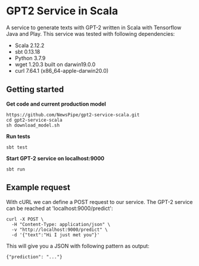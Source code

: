# GPT2 Service in Scala 
A service to generate texts with GPT-2 written in Scala with Tensorflow Java and Play. This service was tested with following dependencies:

- Scala 2.12.2
- sbt 0.13.18
- Python 3.7.9
- wget  1.20.3 built on darwin19.0.0
- curl 7.64.1 (x86_64-apple-darwin20.0)

## Getting started

**Get code and current production model**
```
https://github.com/NewsPipe/gpt2-service-scala.git
cd gpt2-service-scala
sh download_model.sh
```
**Run tests**
```
sbt test
```

**Start GPT-2 service on localhost:9000** 
```
sbt run
```


## Example request

With cURL we can define a POST request to our service. The GPT-2 service can be reached at 'localhost:9000/predict':

```
curl -X POST \
  -H "Content-Type: application/json" \
  -v "http://localhost:9000/predict" \
  -d '{"text":"Hi I just met you"}'
```

This will give you a JSON with following pattern as output:

```
{"prediction": "..."}
```

